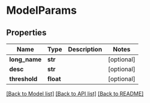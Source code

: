 # ModelParams

## Properties
Name | Type | Description | Notes
------------ | ------------- | ------------- | -------------
**long_name** | **str** |  | [optional] 
**desc** | **str** |  | [optional] 
**threshold** | **float** |  | [optional] 

[[Back to Model list]](../README.md#documentation-for-models) [[Back to API list]](../README.md#documentation-for-api-endpoints) [[Back to README]](../README.md)


